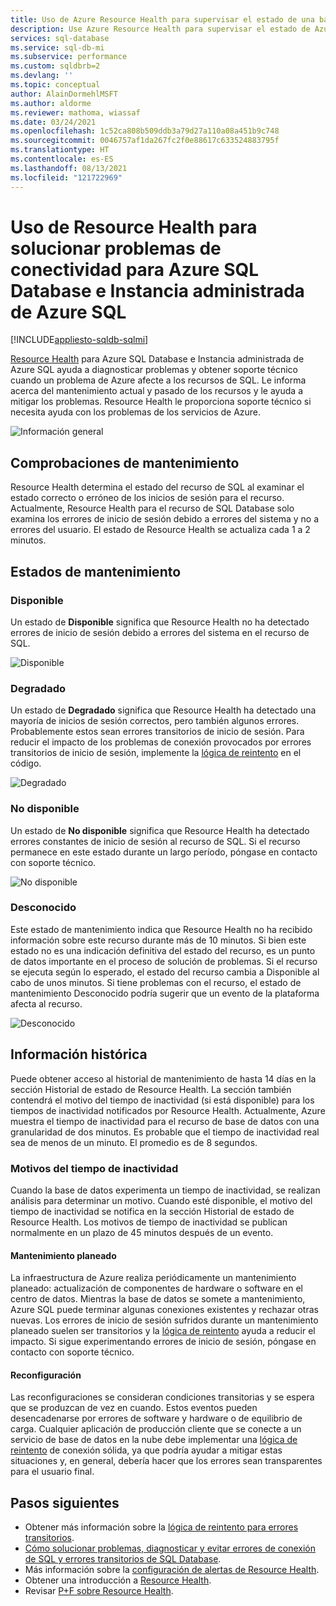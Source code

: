 ```yaml
---
title: Uso de Azure Resource Health para supervisar el estado de una base de datos
description: Use Azure Resource Health para supervisar el estado de Azure SQL Database e Instancia administrada de Azure SQL, ayudar a diagnosticar problemas y obtener soporte técnico cuando un problema de Azure afecte a los recursos de SQL.
services: sql-database
ms.service: sql-db-mi
ms.subservice: performance
ms.custom: sqldbrb=2
ms.devlang: ''
ms.topic: conceptual
author: AlainDormehlMSFT
ms.author: aldorme
ms.reviewer: mathoma, wiassaf
ms.date: 03/24/2021
ms.openlocfilehash: 1c52ca808b509ddb3a79d27a110a08a451b9c748
ms.sourcegitcommit: 0046757af1da267fc2f0e88617c633524883795f
ms.translationtype: HT
ms.contentlocale: es-ES
ms.lasthandoff: 08/13/2021
ms.locfileid: "121722969"
---
```

# <a name="use-resource-health-to-troubleshoot-connectivity-for-azure-sql-database-and-azure-sql-managed-instance"></a>Uso de Resource Health para solucionar problemas de conectividad para Azure SQL Database e Instancia administrada de Azure SQL
[!INCLUDE[appliesto-sqldb-sqlmi](../includes/appliesto-sqldb-sqlmi.md)]

[Resource Health](../../service-health/resource-health-overview.md#get-started) para Azure SQL Database e Instancia administrada de Azure SQL ayuda a diagnosticar problemas y obtener soporte técnico cuando un problema de Azure afecte a los recursos de SQL. Le informa acerca del mantenimiento actual y pasado de los recursos y le ayuda a mitigar los problemas. Resource Health le proporciona soporte técnico si necesita ayuda con los problemas de los servicios de Azure.

![Información general](./media/resource-health-to-troubleshoot-connectivity/sql-resource-health-overview.jpg)

## <a name="health-checks"></a>Comprobaciones de mantenimiento

Resource Health determina el estado del recurso de SQL al examinar el estado correcto o erróneo de los inicios de sesión para el recurso. Actualmente, Resource Health para el recurso de SQL Database solo examina los errores de inicio de sesión debido a errores del sistema y no a errores del usuario. El estado de Resource Health se actualiza cada 1 a 2 minutos.

## <a name="health-states"></a>Estados de mantenimiento

### <a name="available"></a>Disponible

Un estado de **Disponible** significa que Resource Health no ha detectado errores de inicio de sesión debido a errores del sistema en el recurso de SQL.

![Disponible](./media/resource-health-to-troubleshoot-connectivity/sql-resource-health-available.jpg)

### <a name="degraded"></a>Degradado

Un estado de **Degradado** significa que Resource Health ha detectado una mayoría de inicios de sesión correctos, pero también algunos errores. Probablemente estos sean errores transitorios de inicio de sesión. Para reducir el impacto de los problemas de conexión provocados por errores transitorios de inicio de sesión, implemente la [lógica de reintento](troubleshoot-common-connectivity-issues.md#retry-logic-for-transient-errors) en el código.

![Degradado](./media/resource-health-to-troubleshoot-connectivity/sql-resource-health-degraded.jpg)

### <a name="unavailable"></a>No disponible

Un estado de **No disponible** significa que Resource Health ha detectado errores constantes de inicio de sesión al recurso de SQL. Si el recurso permanece en este estado durante un largo período, póngase en contacto con soporte técnico.

![No disponible](./media/resource-health-to-troubleshoot-connectivity/sql-resource-health-unavailable.jpg)

### <a name="unknown"></a>Desconocido

Este estado de mantenimiento indica que Resource Health no ha recibido información sobre este recurso durante más de 10 minutos. Si bien este estado no es una indicación definitiva del estado del recurso, es un punto de datos importante en el proceso de solución de problemas. Si el recurso se ejecuta según lo esperado, el estado del recurso cambia a Disponible al cabo de unos minutos. Si tiene problemas con el recurso, el estado de mantenimiento Desconocido podría sugerir que un evento de la plataforma afecta al recurso.

![Desconocido](./media/resource-health-to-troubleshoot-connectivity/sql-resource-health-unknown.jpg)

## <a name="historical-information"></a>Información histórica

Puede obtener acceso al historial de mantenimiento de hasta 14 días en la sección Historial de estado de Resource Health. La sección también contendrá el motivo del tiempo de inactividad (si está disponible) para los tiempos de inactividad notificados por Resource Health. Actualmente, Azure muestra el tiempo de inactividad para el recurso de base de datos con una granularidad de dos minutos. Es probable que el tiempo de inactividad real sea de menos de un minuto. El promedio es de 8 segundos.

### <a name="downtime-reasons"></a>Motivos del tiempo de inactividad

Cuando la base de datos experimenta un tiempo de inactividad, se realizan análisis para determinar un motivo. Cuando esté disponible, el motivo del tiempo de inactividad se notifica en la sección Historial de estado de Resource Health. Los motivos de tiempo de inactividad se publican normalmente en un plazo de 45 minutos después de un evento.

#### <a name="planned-maintenance"></a>Mantenimiento planeado

La infraestructura de Azure realiza periódicamente un mantenimiento planeado: actualización de componentes de hardware o software en el centro de datos. Mientras la base de datos se somete a mantenimiento, Azure SQL puede terminar algunas conexiones existentes y rechazar otras nuevas. Los errores de inicio de sesión sufridos durante un mantenimiento planeado suelen ser transitorios y la [lógica de reintento](troubleshoot-common-connectivity-issues.md#retry-logic-for-transient-errors) ayuda a reducir el impacto. Si sigue experimentando errores de inicio de sesión, póngase en contacto con soporte técnico.

#### <a name="reconfiguration"></a>Reconfiguración

Las reconfiguraciones se consideran condiciones transitorias y se espera que se produzcan de vez en cuando. Estos eventos pueden desencadenarse por errores de software y hardware o de equilibrio de carga. Cualquier aplicación de producción cliente que se conecte a un servicio de base de datos en la nube debe implementar una [lógica de reintento](troubleshoot-common-connectivity-issues.md#retry-logic-for-transient-errors) de conexión sólida, ya que podría ayudar a mitigar estas situaciones y, en general, debería hacer que los errores sean transparentes para el usuario final.

## <a name="next-steps"></a>Pasos siguientes

- Obtener más información sobre la [lógica de reintento para errores transitorios](troubleshoot-common-connectivity-issues.md#retry-logic-for-transient-errors).
- [Cómo solucionar problemas, diagnosticar y evitar errores de conexión de SQL y errores transitorios de SQL Database](troubleshoot-common-connectivity-issues.md).
- Más información sobre la [configuración de alertas de Resource Health](../../service-health/resource-health-alert-arm-template-guide.md).
- Obtener una introducción a [Resource Health](../../service-health/resource-health-overview.md).
- Revisar [P+F sobre Resource Health](../../service-health/resource-health-faq.yml).

